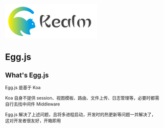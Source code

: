![logo](../../shared/static/imgs/logo-kealm.png)

# Egg.js

## What's Egg.js

Egg.js 是基于 Koa

Koa 自身不提供 session、视图模板、路由、文件上传、日志管理等，必要时都需自行去找中间件 Middleware

Egg.js 解决了上述问题，且将多进程启动，开发时的热更新等问题一并解决了，这对开发者很友好，开箱即用
